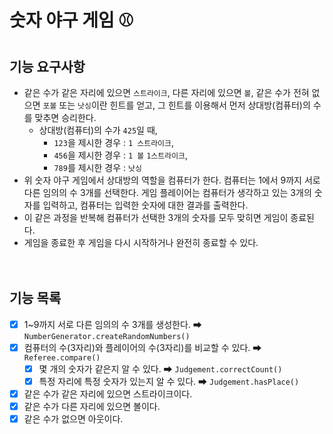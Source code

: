 # 숫자 야구 게임 ⚾

## 기능 요구사항
- 같은 수가 같은 자리에 있으면 `스트라이크`, 다른 자리에 있으면 `볼`, 같은 수가 전혀 없으면 `포볼` 또는 `낫싱`이란 힌트를 얻고, 
  그 힌트를 이용해서 먼저 상대방(컴퓨터)의 수를 맞추면 승리한다.
  - 상대방(컴퓨터)의 수가 `425`일 때,
    - `123`을 제시한 경우 : `1 스트라이크`, 
    - `456`을 제시한 경우 : `1 볼` `1스트라이크`, 
    - `789`를 제시한 경우 : `낫싱`
- 위 숫자 야구 게임에서 상대방의 역할을 컴퓨터가 한다. 컴퓨터는 1에서 9까지 서로 다른 임의의 수 3개를 선택한다. 
  게임 플레이어는 컴퓨터가 생각하고 있는 3개의 숫자를 입력하고, 컴퓨터는 입력한 숫자에 대한 결과를 출력한다.
- 이 같은 과정을 반복해 컴퓨터가 선택한 3개의 숫자를 모두 맞히면 게임이 종료된다.
- 게임을 종료한 후 게임을 다시 시작하거나 완전히 종료할 수 있다.
<br><br><br>

## 기능 목록
- [x] 1~9까지 서로 다른 임의의 수 3개를 생성한다. ➡ `NumberGenerator.createRandomNumbers()`
- [x] 컴퓨터의 수(3자리)와 플레이어의 수(3자리)를 비교할 수 있다. ➡ `Referee.compare()`
  - [x] 몇 개의 숫자가 같은지 알 수 있다. ➡ `Judgement.correctCount()`
  - [x] 특정 자리에 특정 숫자가 있는지 알 수 있다. ➡ `Judgement.hasPlace()`
- [x] 같은 수가 같은 자리에 있으면 스트라이크이다.
- [x] 같은 수가 다른 자리에 있으면 볼이다.
- [x] 같은 수가 없으면 아웃이다.